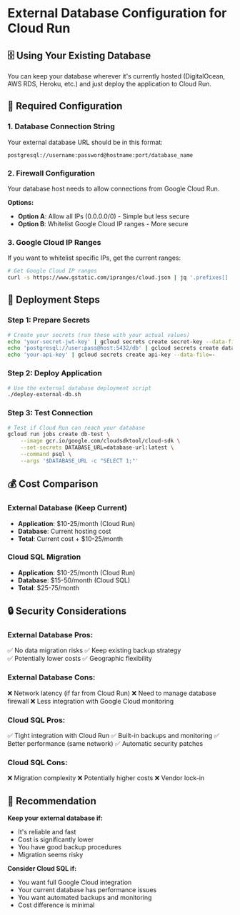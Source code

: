 # External Database Configuration for Cloud Run

## 🗄️ Using Your Existing Database

You can keep your database wherever it's currently hosted (DigitalOcean, AWS RDS, Heroku, etc.) and just deploy the application to Cloud Run.

## 🔧 Required Configuration

### **1. Database Connection String**
Your external database URL should be in this format:
```
postgresql://username:password@hostname:port/database_name
```

### **2. Firewall Configuration**
Your database host needs to allow connections from Google Cloud Run. 

**Options:**
- **Option A**: Allow all IPs (0.0.0.0/0) - Simple but less secure
- **Option B**: Whitelist Google Cloud IP ranges - More secure

### **3. Google Cloud IP Ranges**
If you want to whitelist specific IPs, get the current ranges:
```bash
# Get Google Cloud IP ranges
curl -s https://www.gstatic.com/ipranges/cloud.json | jq '.prefixes[] | select(.scope=="us-central1") | .ipv4Prefix'
```

## 🚀 Deployment Steps

### **Step 1: Prepare Secrets**
```bash
# Create your secrets (run these with your actual values)
echo 'your-secret-jwt-key' | gcloud secrets create secret-key --data-file=-
echo 'postgresql://user:pass@host:5432/db' | gcloud secrets create database-url --data-file=-  
echo 'your-api-key' | gcloud secrets create api-key --data-file=-
```

### **Step 2: Deploy Application**
```bash
# Use the external database deployment script
./deploy-external-db.sh
```

### **Step 3: Test Connection**
```bash
# Test if Cloud Run can reach your database
gcloud run jobs create db-test \
    --image gcr.io/google.com/cloudsdktool/cloud-sdk \
    --set-secrets DATABASE_URL=database-url:latest \
    --command psql \
    --args '$DATABASE_URL -c "SELECT 1;"'
```

## 💰 Cost Comparison

### **External Database (Keep Current)**
- **Application**: $10-25/month (Cloud Run)
- **Database**: Current hosting cost
- **Total**: Current cost + $10-25/month

### **Cloud SQL Migration**  
- **Application**: $10-25/month (Cloud Run)
- **Database**: $15-50/month (Cloud SQL)
- **Total**: $25-75/month

## 🔒 Security Considerations

### **External Database Pros:**
✅ No data migration risks
✅ Keep existing backup strategy  
✅ Potentially lower costs
✅ Geographic flexibility

### **External Database Cons:**
❌ Network latency (if far from Cloud Run)
❌ Need to manage database firewall
❌ Less integration with Google Cloud monitoring

### **Cloud SQL Pros:**
✅ Tight integration with Cloud Run
✅ Built-in backups and monitoring
✅ Better performance (same network)
✅ Automatic security patches

### **Cloud SQL Cons:**
❌ Migration complexity
❌ Potentially higher costs
❌ Vendor lock-in

## 🎯 Recommendation

**Keep your external database if:**
- It's reliable and fast
- Cost is significantly lower
- You have good backup procedures
- Migration seems risky

**Consider Cloud SQL if:**
- You want full Google Cloud integration
- Your current database has performance issues
- You want automated backups and monitoring
- Cost difference is minimal